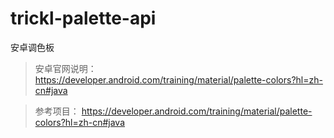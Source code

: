 # trickl-palette-api
安卓调色板
> 安卓官网说明：
> https://developer.android.com/training/material/palette-colors?hl=zh-cn#java

> 参考项目：
> https://developer.android.com/training/material/palette-colors?hl=zh-cn#java